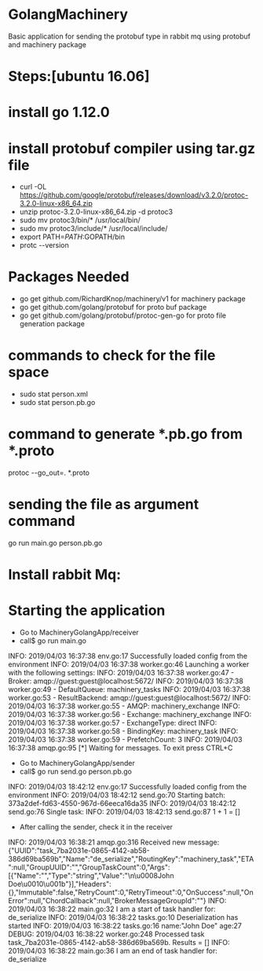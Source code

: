 # GolangMachinery
Basic application for sending the protobuf type in rabbit mq using protobuf and machinery package

# Steps:[ubuntu 16.06]

# install go 1.12.0

# install protobuf compiler using tar.gz file
* curl -OL https://github.com/google/protobuf/releases/download/v3.2.0/protoc-3.2.0-linux-x86_64.zip
* unzip protoc-3.2.0-linux-x86_64.zip -d protoc3
* sudo mv protoc3/bin/* /usr/local/bin/
* sudo mv protoc3/include/* /usr/local/include/
* export PATH=$PATH:$GOPATH/bin
* protc --version


# Packages Needed
* go get github.com/RichardKnop/machinery/v1 for machinery package
* go get github.com/golang/protobuf for proto buf package
* go get github.com/golang/protobuf/protoc-gen-go for proto file generation package 

# commands to check for the file space 
* sudo stat person.xml
* sudo stat person.pb.go

# command to generate *.pb.go from *.proto 
protoc --go_out=. *.proto

# sending the file as argument command
go run main.go person.pb.go

# Install rabbit Mq:




# Starting the application 

* Go to MachineryGolangApp/receiver 
* call$ go run main.go

INFO: 2019/04/03 16:37:38 env.go:17 Successfully loaded config from the environment
INFO: 2019/04/03 16:37:38 worker.go:46 Launching a worker with the following settings:
INFO: 2019/04/03 16:37:38 worker.go:47 - Broker: amqp://guest:guest@localhost:5672/
INFO: 2019/04/03 16:37:38 worker.go:49 - DefaultQueue: machinery_tasks
INFO: 2019/04/03 16:37:38 worker.go:53 - ResultBackend: amqp://guest:guest@localhost:5672/
INFO: 2019/04/03 16:37:38 worker.go:55 - AMQP: machinery_exchange
INFO: 2019/04/03 16:37:38 worker.go:56   - Exchange: machinery_exchange
INFO: 2019/04/03 16:37:38 worker.go:57   - ExchangeType: direct
INFO: 2019/04/03 16:37:38 worker.go:58   - BindingKey: machinery_task
INFO: 2019/04/03 16:37:38 worker.go:59   - PrefetchCount: 3
INFO: 2019/04/03 16:37:38 amqp.go:95 [*] Waiting for messages. To exit press CTRL+C


* Go to MachineryGolangApp/sender
* call$ go run send.go person.pb.go            

INFO: 2019/04/03 18:42:12 env.go:17 Successfully loaded config from the environment
INFO: 2019/04/03 18:42:12 send.go:70  Starting batch: 373a2def-fd63-4550-967d-66eeca16da35 
INFO: 2019/04/03 18:42:12 send.go:76  Single task: 
INFO: 2019/04/03 18:42:13 send.go:87 1 + 1 = []

             

* After calling the sender, check it in the receiver

INFO: 2019/04/03 16:38:21 amqp.go:316 Received new message: {"UUID":"task_7ba2031e-0865-4142-ab58-386d69ba569b","Name":"de_serialize","RoutingKey":"machinery_task","ETA":null,"GroupUUID":"","GroupTaskCount":0,"Args":[{"Name":"","Type":"string","Value":"\n\u0008John Doe\u0010\u001b"}],"Headers":{},"Immutable":false,"RetryCount":0,"RetryTimeout":0,"OnSuccess":null,"OnError":null,"ChordCallback":null,"BrokerMessageGroupId":""}
INFO: 2019/04/03 16:38:22 main.go:32  I am a start of task handler for: de_serialize 
INFO: 2019/04/03 16:38:22 tasks.go:10  Deserialization has started 
INFO: 2019/04/03 16:38:22 tasks.go:16  name:"John Doe" age:27  
DEBUG: 2019/04/03 16:38:22 worker.go:248 Processed task task_7ba2031e-0865-4142-ab58-386d69ba569b. Results = []
INFO: 2019/04/03 16:38:22 main.go:36  I am an end of task handler for: de_serialize



